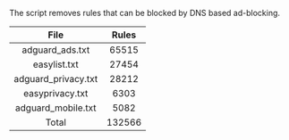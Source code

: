 The script removes rules that can be blocked by DNS based ad-blocking.


| File | Rules |
|:----:|:-----:|
| adguard_ads.txt | 65515 |
| easylist.txt | 27454 |
| adguard_privacy.txt | 28212 |
| easyprivacy.txt | 6303 |
| adguard_mobile.txt | 5082 |
| Total | 132566 |